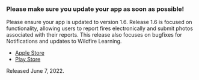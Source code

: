 ### Please make sure you update your app as soon as possible!

Please ensure your app is updated to version 1.6.
Release 1.6 is focused on functionality, allowing users to report fires electronically and submit photos associated with their reports.
This release also focuses on bugfixes for Notifications and updates to Wildfire Learning.

- [Apple Store](https://apps.apple.com/us/app/bc-wildfire-service/id1477675008)
- [Play Store](https://play.google.com/store/apps/details?id=ca.bc.gov.WildfireInformation)

Released June 7, 2022.
